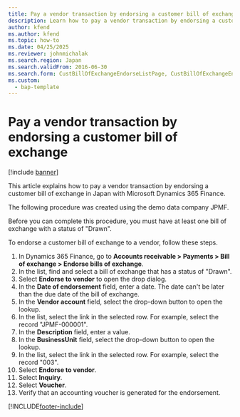 ```yaml
---
title: Pay a vendor transaction by endorsing a customer bill of exchange
description: Learn how to pay a vendor transaction by endorsing a customer bill of exchange in Japan with Microsoft Dynamics 365 Finance.
author: kfend
ms.author: kfend
ms.topic: how-to
ms.date: 04/25/2025
ms.reviewer: johnmichalak
ms.search.region: Japan
ms.search.validFrom: 2016-06-30
ms.search.form: CustBillOfExchangeEndorseListPage, CustBillOfExchangeEndorseToVendor, DimensionLookup, LedgerTransVoucher
ms.custom: 
  - bap-template
---
```


# Pay a vendor transaction by endorsing a customer bill of exchange

[!include [banner](../../includes/banner.md)]

This article explains how to pay a vendor transaction by endorsing a customer bill of exchange in Japan with Microsoft Dynamics 365 Finance.

The following procedure was created using the demo data company JPMF.

Before you can complete this procedure, you must have at least one bill of exchange with a status of "Drawn".

To endorse a customer bill of exchange to a vendor, follow these steps.

1. In Dynamics 365 Finance, go to **Accounts receivable \> Payments \> Bill of exchange \> Endorse bills of exchange**.
1. In the list, find and select a bill of exchange that has a status of "Drawn".  
1. Select **Endorse to vendor** to open the drop dialog.
1. In the **Date of endorsement** field, enter a date. The date can't be later than the due date of the bill of exchange.  
1. In the **Vendor account** field, select the drop-down button to open the lookup.
1. In the list, select the link in the selected row. For example, select the record "JPMF-000001".  
1. In the **Description** field, enter a value.
1. In the **BusinessUnit** field, select the drop-down button to open the lookup.
1. In the list, select the link in the selected row. For example, select the record "003".  
1. Select **Endorse to vendor**.
1. Select **Inquiry**.
1. Select **Voucher**.
1. Verify that an accounting voucher is generated for the endorsement.  



[!INCLUDE[footer-include](../../../includes/footer-banner.md)]
